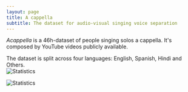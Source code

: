 ```yaml
---
layout: page
title: A cappella
subtitle: The dataset for audio-visual singing voice separation
---
```

*Acappella* is a 46h-dataset of people singing solos a cappella. It's composed by YouTube videos publicly available.  

The dataset is split across four languages: English, Spanish, Hindi and Others.  
![Statistics](../img/violinplot.png)

![Statistics](../img/test_seen.png)
